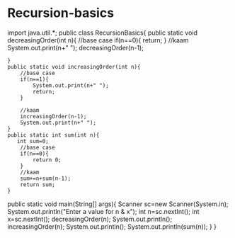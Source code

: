 # Recursion-basics
import java.util.*;
public class RecursionBasics{
    public static void decreasingOrder(int n){
        //base case
        if(n==0){
            return;
        }
        //kaam
        System.out.print(n+" ");
        decreasingOrder(n-1);

    }
    public static void increasingOrder(int n){
        //base case
        if(n==1){
            System.out.print(n+" ");
            return;
        }

        //kaam
        increasingOrder(n-1);
        System.out.print(n+" ");
    }
    public static int sum(int n){
       int sum=0;
        //base case
        if(n==0){
            return 0;
        }
        //kaam
        sum+=n+sum(n-1);
        return sum;
    }
    
   public static void main(String[] args){
    Scanner sc=new Scanner(System.in);
    System.out.println("Enter a value for n & x");
    int n=sc.nextInt();
    int x=sc.nextInt();
    decreasingOrder(n);
    System.out.println();
    increasingOrder(n);
    System.out.println();
    System.out.println(sum(n));
   }
}
